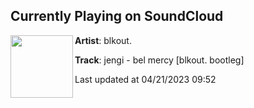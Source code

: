 ## Currently Playing on SoundCloud

[<img align="left" width="100" src="https://i1.sndcdn.com/artworks-8h8sjpctC3iFLT6T-ybFPIg-t500x500.jpg">](https://soundcloud.com/1800blkout/jendi-bel-mercy-blkout-bootleg)

**Artist**: blkout. 

**Track**: jengi - bel mercy [blkout. bootleg]

Last updated at 04/21/2023 09:52

